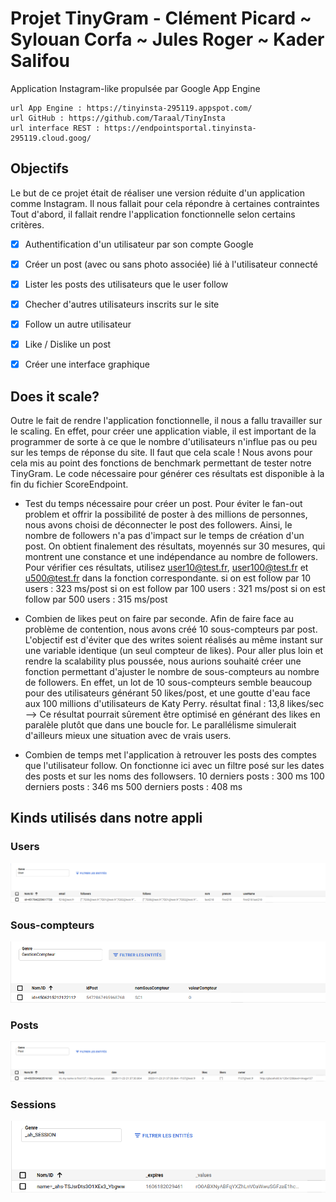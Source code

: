 Projet TinyGram - Clément Picard ~ Sylouan Corfa ~ Jules Roger ~ Kader Salifou
==================

Application Instagram-like propulsée par Google App Engine


    url App Engine : https://tinyinsta-295119.appspot.com/
    url GitHub : https://github.com/Taraal/TinyInsta
    url interface REST : https://endpointsportal.tinyinsta-295119.cloud.goog/


## Objectifs

Le but de ce projet était de réaliser une version réduite d'un application comme Instagram. Il nous fallait pour cela répondre à certaines contraintes Tout d'abord, il fallait rendre l'application fonctionnelle selon certains critères.

- [x] Authentification d'un utilisateur par son compte Google
- [x] Créer un post (avec ou sans photo associée) lié à l'utilisateur connecté
- [x] Lister les posts des utilisateurs que le user follow
- [x] Checher d'autres utilisateurs inscrits sur le site 
- [x] Follow un autre utilisateur
- [x] Like / Dislike un post
- [x] Créer une interface graphique


## Does it scale?

Outre le fait de rendre l'application fonctionnelle, il nous a fallu travailler sur le scaling. En effet, pour créer une application viable, il est important de la programmer de sorte à ce que le nombre d'utilisateurs n'influe pas ou peu sur les temps de réponse du site. Il faut que cela scale ! Nous avons pour cela mis au point des fonctions de benchmark permettant de tester notre TinyGram. Le code nécessaire pour générer ces résultats est disponible à la fin du fichier ScoreEndpoint.

- Test du temps nécessaire pour créer un post. Pour éviter le fan-out problem et offrir la possibilité de poster à des millions de personnes, nous avons choisi de déconnecter le post des followers. Ainsi, le nombre de followers n'a pas d'impact sur le temps de création d'un post. On obtient finalement des résultats, moyennés sur 30 mesures, qui montrent une constance et une indépendance au nombre de followers. Pour vérifier ces résultats, utilisez user10@test.fr, user100@test.fr et u500@test.fr dans la fonction correspondante.
        si on est follow par 10 users : 323 ms/post
        si on est follow par 100 users : 321 ms/post
        si on est follow par 500 users : 315 ms/post
        
- Combien de likes peut on faire par seconde. Afin de faire face au problème de contention, nous avons créé 10 sous-compteurs par post. L'objectif est d'éviter que des writes soient réalisés au même instant sur une variable identique (un seul compteur de likes). Pour aller plus loin et rendre la scalability plus poussée, nous aurions souhaité créer une fonction permettant d'ajuster le nombre de sous-compteurs au nombre de followers. En effet, un lot de 10 sous-compteurs semble beaucoup pour des utilisateurs générant 50 likes/post, et une goutte d'eau face aux 100 millions d'utilisateurs de Katy Perry.
        résultat final : 13,8 likes/sec --> Ce résultat pourrait sûrement être optimisé en générant des likes en paralèle plutôt que dans une boucle for. Le parallélisme simulerait d'ailleurs mieux une situation avec de vrais users.
        
- Combien de temps met l'application à retrouver les posts des comptes que l'utilisateur follow. On fonctionne ici avec un filtre posé sur les dates des posts et sur les noms des followsers. 
        10 derniers posts : 300 ms
        100 derniers posts : 346 ms
        500 derniers posts : 408 ms


## Kinds utilisés dans notre appli

### Users
![Users](screens_kinds/user.png)

### Sous-compteurs
![Compteurs](screens_kinds/cpt.png)

### Posts
![Posts](screens_kinds/post.png)

### Sessions
![Sessions](screens_kinds/session.png)
